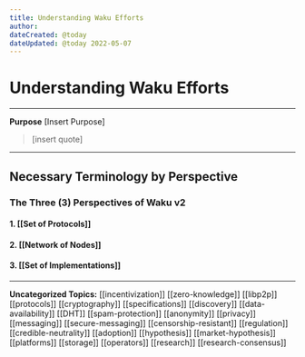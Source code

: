 ```yaml
---
title: Understanding Waku Efforts
author: 
dateCreated: @today
dateUpdated: @today 2022-05-07
---
```


# Understanding Waku Efforts
---

**Purpose**
[Insert Purpose]

>[insert quote]

---

## Necessary Terminology by Perspective

### The Three (3) Perspectives of Waku v2

#### 1. [[Set of Protocols]]
#### 2. [[Network of Nodes]]
#### 3. [[Set of Implementations]]

___

**Uncategorized Topics:**
[[incentivization]]
[[zero-knowledge]]
[[libp2p]]
[[protocols]]
[[cryptography]]
[[specifications]]
[[discovery]]
[[data-availability]]
[[DHT]]
[[spam-protection]]
[[anonymity]]
[[privacy]]
[[messaging]]
[[secure-messaging]]
[[censorship-resistant]]
[[regulation]]
[[credible-neutrality]]
[[adoption]]
[[hypothesis]]
[[market-hypothesis]]
[[platforms]]
[[storage]]
[[operators]]
[[research]]
[[research-consensus]]